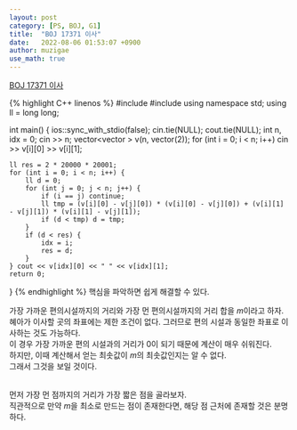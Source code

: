 ```yaml
---
layout: post
category: [PS, BOJ, G1]
title:  "BOJ 17371 이사"
date:   2022-08-06 01:53:07 +0900
author: muzigae
use_math: true
---
```

[BOJ 17371 이사](https://www.acmicpc.net/problem/17371)

{% highlight C++ linenos %}
#include <iostream>
#include <queue>
using namespace std;
using ll = long long;

int main() {
	ios::sync_with_stdio(false); cin.tie(NULL); cout.tie(NULL);
	int n, idx = 0; cin >> n;
	vector<vector<ll> > v(n, vector<ll>(2));
	for (int i = 0; i < n; i++) cin >> v[i][0] >> v[i][1];

	ll res = 2 * 20000 * 20001;
	for (int i = 0; i < n; i++) {
		ll d = 0;
		for (int j = 0; j < n; j++) {
			if (i == j) continue;
			ll tmp = (v[i][0] - v[j][0]) * (v[i][0] - v[j][0]) + (v[i][1] - v[j][1]) * (v[i][1] - v[j][1]);
			if (d < tmp) d = tmp;
		}
		if (d < res) {
			idx = i;
			res = d;
		}
	} cout << v[idx][0] << " " << v[idx][1];
	return 0;
}
{% endhighlight %}
핵심을 파악하면 쉽게 해결할 수 있다.<br>

가장 가까운 편의시설까지의 거리와 가장 먼 편의시설까지의 거리 합을 $m$이라고 하자.
혜아가 이사할 곳의 좌표에는 제한 조건이 없다. 그러므로 편의 시설과 동일한 좌표로 이사하는 것도 가능하다.<br>
이 경우 가장 가까운 편의 시설과의 거리가 0이 되기 때문에 계산이 매우 쉬워진다.<br>
하지만, 이때 계산해서 얻는 최솟값이 $m$의 최솟값인지는 알 수 없다.<br>
그래서 그것을 보일 것이다.<br><br>

먼저 가장 먼 점까지의 거리가 가장 짧은 점을 골라보자.<br>
직관적으로 만약 $m$을 최소로 만드는 점이 존재한다면, 해당 점 근처에 존재할 것은 분명하다.<br>